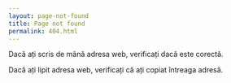 ```yaml
---
layout: page-not-found
title: Page not found
permalink: 404.html
---
```


Dacă ați scris de mână adresa web, verificați dacă este corectă.

Dacă ați lipit adresa web, verificați că ați copiat întreaga adresă.
